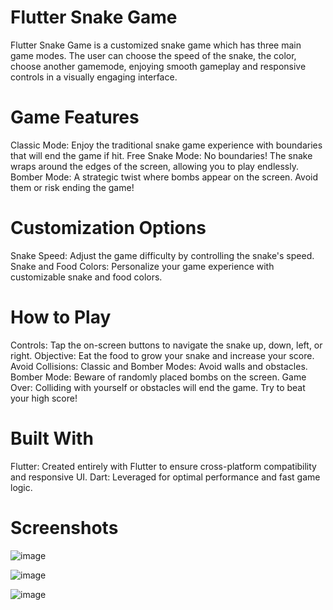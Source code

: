 # Flutter Snake Game
Flutter Snake Game is a customized snake game which has three main game modes. The user can choose the speed 
of the snake, the color, choose another gamemode, enjoying smooth gameplay and responsive controls in a visually engaging interface.

# Game Features
Classic Mode: Enjoy the traditional snake game experience with boundaries that will end the game if hit.
Free Snake Mode: No boundaries! The snake wraps around the edges of the screen, allowing you to play endlessly.
Bomber Mode: A strategic twist where bombs appear on the screen. Avoid them or risk ending the game!

# Customization Options
Snake Speed: Adjust the game difficulty by controlling the snake's speed.
Snake and Food Colors: Personalize your game experience with customizable snake and food colors.

# How to Play
Controls: Tap the on-screen buttons to navigate the snake up, down, left, or right.
Objective: Eat the food to grow your snake and increase your score.
Avoid Collisions:
Classic and Bomber Modes: Avoid walls and obstacles.
Bomber Mode: Beware of randomly placed bombs on the screen.
Game Over: Colliding with yourself or obstacles will end the game. Try to beat your high score!

# Built With
Flutter: Created entirely with Flutter to ensure cross-platform compatibility and responsive UI.
Dart: Leveraged for optimal performance and fast game logic.

# Screenshots
![image](https://github.com/user-attachments/assets/41e1a1c9-ab9a-458b-ab4d-94d904cb85a9)

![image](https://github.com/user-attachments/assets/8a3f2893-af88-4d79-b04a-1ab5d3d29854)

![image](https://github.com/user-attachments/assets/e109473e-4656-4491-995a-8b75e7f23a0b)
